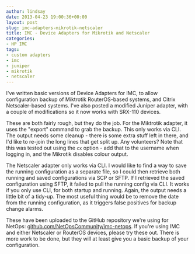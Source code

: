 ```yaml
---
author: lindsay
date: 2013-04-23 19:00:36+00:00
layout: post
slug: imc-adapters-mikrotik-netscaler
title: IMC - Device Adapters for Mikrotik and Netscaler
categories:
- HP IMC
tags:
- custom adapters
- imc
- juniper
- mikrotik
- netscaler
---
```


I've written basic versions of Device Adapters for IMC, to allow configuration backup of Miktrotik RouterOS-based systems, and Citrix Netscaler-based systems. I've also posted a modified Juniper adapter, with a couple of modifications so it now works with SRX-110 devices.

These are both fairly rough, but they do the job. For the Miktrotik adapter, it uses the "export" command to grab the backup. This only works via CLI. The output needs some cleanup - there is some extra stuff left in there, and I'd like to re-join the long lines that get split up. Any volunteers? Note that this was tested out using the `cx` option - add that to the username when logging in, and the Mikrotik disables colour output.

The Netscaler adapter only works via CLI. I would like to find a way to save the running configuration as a separate file, so I could then retrieve both running and saved configurations via SCP or SFTP. If I retrieved the saved configuration using SFTP, it failed to pull the running config via CLI. It works if you only use CLI, for both startup and running. Again, the output needs a little bit of a tidy-up. The most useful thing would be to remove the date from the running configuration, as it triggers false positives for backup change alarms.

These have been uploaded to the GitHub repository we're using for NetOps: [github.com/NetOpsCommunity/imc-netops](https://github.com/NetOpsCommunity/imc-netops). If you're using IMC and either Netscaler or RouterOS devices, please try these out. There is more work to be done, but they will at least give you a basic backup of your configuration.
